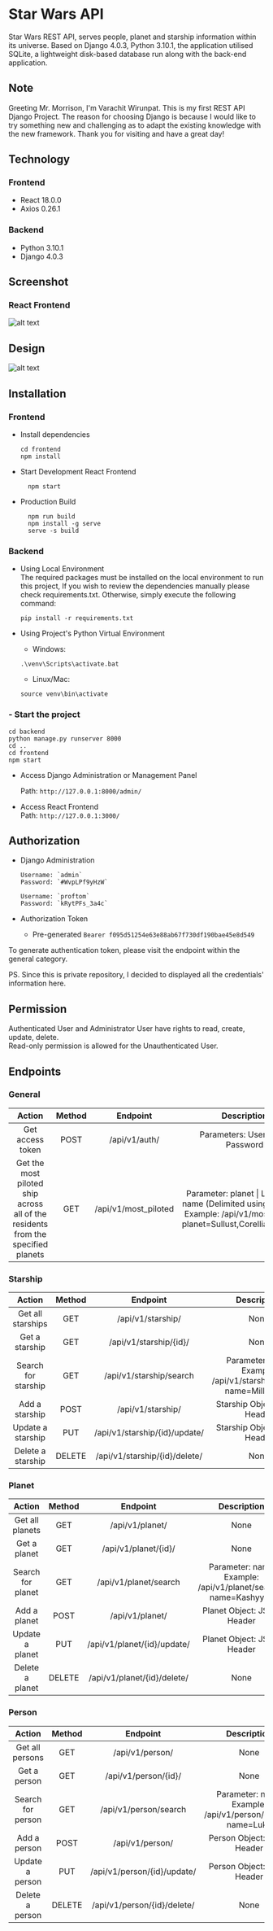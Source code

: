 # Star Wars API
Star Wars REST API, serves people, planet and starship information within its universe. Based on Django 4.0.3, Python 3.10.1, the application utilised SQLite, a lightweight disk-based database run along with the back-end application.

## Note
Greeting Mr. Morrison, I'm Varachit Wirunpat. This is my first REST API Django Project. The reason for choosing Django is because I would like to try something new and challenging as to adapt the existing knowledge with the new framework. Thank you for visiting and have a great day!

## Technology
### Frontend
- React 18.0.0
- Axios 0.26.1

### Backend
- Python 3.10.1
- Django 4.0.3

## Screenshot
### React Frontend
![alt text](https://i.imgur.com/XyaXeXT.png)

## Design
![alt text](https://i.imgur.com/iXEgG7y.png)

## Installation
### **Frontend**
- Install dependencies
  ```
  cd frontend
  npm install
  ```

- Start Development React Frontend
  ```
    npm start
  ```


- Production Build
  ```
    npm run build
    npm install -g serve
    serve -s build
  ```

### **Backend**
- Using Local Environment\
  The required packages must be installed on the local environment to run this project,
  If you wish to review the dependencies manually please check requirements.txt. Otherwise,
  simply execute the following command:
  ```
  pip install -r requirements.txt
  ```

- Using Project's Python Virtual Environment

  - Windows:
  ```
  .\venv\Scripts\activate.bat
  ```
  
  - Linux/Mac:
  ```
  source venv\bin\activate
  ```
  
### - Start the project
  ```
  cd backend
  python manage.py runserver 8000
  cd ..
  cd frontend
  npm start
  ```
    
- Access Django Administration or Management Panel

  Path: `http://127.0.0.1:8000/admin/`


- Access React Frontend\
  Path: `http://127.0.0.1:3000/`

## Authorization
- Django Administration
  ```
  Username: `admin`
  Password: `#WvpLPf9yHzW`
  ```
  ```
  Username: `proftom` 
  Password: `kRytPFs_3a4c`
  ```

- Authorization Token
  - Pre-generated
`Bearer f095d51254e63e88ab67f730df190bae45e8d549`

To generate authentication token, please visit the endpoint within the general category.

PS. Since this is private repository, I decided to displayed all the credentials' information here.

## Permission
Authenticated User and Administrator User have rights to read, create, update, delete.\
Read-only permission is allowed for the Unauthenticated User.

## Endpoints
### General
| Action 	| Method 	| Endpoint 	| Description 	|
|:---:	|:---:	|:---:	|:---:	|
| Get access token 	| POST 	| /api/v1/auth/ 	| Parameters: Username, Password 	|
| Get the most piloted ship<br>across all of the residents<br>from the specified planets 	| GET 	| /api/v1/most_piloted 	| Parameter: planet \| List: Planet name (Delimited using Commas)<br>Example: /api/v1/most_piloted?planet=Sullust,Corellia,Kashyyyk 

### Starship
| Action 	| Method 	| Endpoint 	| Description 	|
|:---:	|:---:	|:---:	|:---:	|
| Get all starships 	| GET 	| /api/v1/starship/ 	| None 	|
| Get a starship 	| GET 	| /api/v1/starship/{id}/ 	| None 	|
| Search for starship 	| GET 	| /api/v1/starship/search 	| Parameter: name<br>Example: /api/v1/starship/search?name=Millennium 	|
| Add a starship 	| POST 	| /api/v1/starship/ 	| Starship Object: JSON Header 	|
| Update a starship 	| PUT 	| /api/v1/starship/{id}/update/ 	| Starship Object: JSON Header 	|
| Delete a starship 	| DELETE 	| /api/v1/starship/{id}/delete/ 	| None 	|

### Planet
| Action 	| Method 	| Endpoint 	| Description 	|
|:---:	|:---:	|:---:	|:---:	|
| Get all planets 	| GET 	| /api/v1/planet/ 	| None 	|
| Get a planet 	| GET 	| /api/v1/planet/{id}/ 	| None 	|
| Search for planet 	| GET 	| /api/v1/planet/search 	| Parameter: name<br>Example: /api/v1/planet/search?name=Kashyyyk 	|
| Add a planet 	| POST 	| /api/v1/planet/ 	| Planet Object: JSON Header 	|
| Update a planet 	| PUT 	| /api/v1/planet/{id}/update/ 	| Planet Object: JSON Header 	|
| Delete a planet 	| DELETE 	| /api/v1/planet/{id}/delete/ 	| None 	|

### Person
| Action 	| Method 	| Endpoint 	| Description 	|
|:---:	|:---:	|:---:	|:---:	|
| Get all persons 	| GET 	| /api/v1/person/ 	| None 	|
| Get a person 	| GET 	| /api/v1/person/{id}/ 	| None 	|
| Search for person 	| GET 	| /api/v1/person/search 	| Parameter: name<br>Example: /api/v1/person/search?name=Luke 	|
| Add a person 	| POST 	| /api/v1/person/ 	| Person Object: JSON Header 	|
| Update a person 	| PUT 	| /api/v1/person/{id}/update/	| Person Object: JSON Header 	|
| Delete a person 	| DELETE 	| /api/v1/person/{id}/delete/ 	| None 	|
